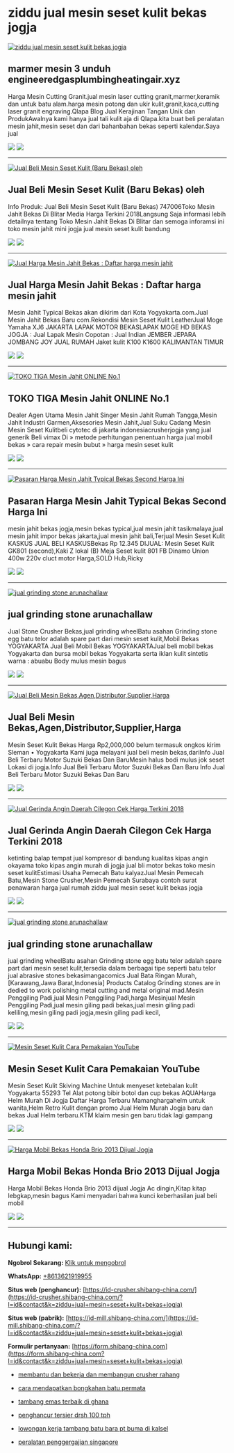 # ziddu jual mesin seset kulit bekas jogja

<a href="https://swt.shibang-china.com/?l=id&img&k=ziddu+jual+mesin+seset+kulit+bekas+jogja" target="_blank">![ziddu jual mesin seset kulit bekas jogja](http://static.shibang-china.com/all-800x300/447.jpg)</a>

## marmer mesin 3 unduh engineeredgasplumbingheatingair.xyz
Harga Mesin Cutting Granit.jual mesin laser cutting granit,marmer,keramik dan untuk batu alam.harga mesin potong dan ukir kulit,granit,kaca,cutting laser granit engraving.Qlapa Blog Jual Kerajinan Tangan Unik dan ProdukAwalnya kami hanya jual tali kulit aja di Qlapa.kita buat beli peralatan mesin jahit,mesin seset dan dari bahanbahan bekas seperti kalendar.Saya jual


<a href="https://whatsapp.shibangsoft.com/WhatsApp.php" target="_blank" title="WhatsApp">![](http://static.shibang-china.com/icon/whatsapp.png)</a> <a href="https://swt.shibang-china.com/?l=id&icon&k=ziddu+jual+mesin+seset+kulit+bekas+jogja" target="_blank">![](http://static.shibang-china.com/icon/chat-id.png)</a>

---

<a href="https://swt.shibang-china.com/?l=id&img&k=ziddu+jual+mesin+seset+kulit+bekas+jogja" target="_blank">![Jual Beli Mesin Seset Kulit (Baru Bekas) oleh](http://static.shibang-china.com/all-800x300/1338.jpg)</a>

## Jual Beli Mesin Seset Kulit (Baru Bekas) oleh
Info Produk: Jual Beli Mesin Seset Kulit (Baru Bekas) 747006Toko Mesin Jahit Bekas Di Blitar Media Harga Terkini 2018Langsung Saja informasi lebih detailnya tentang Toko Mesin Jahit Bekas Di Blitar dan semoga inforamsi ini toko mesin jahit mini jogja jual mesin seset kulit bandung


<a href="https://whatsapp.shibangsoft.com/WhatsApp.php" target="_blank" title="WhatsApp">![](http://static.shibang-china.com/icon/whatsapp.png)</a> <a href="https://swt.shibang-china.com/?l=id&icon&k=ziddu+jual+mesin+seset+kulit+bekas+jogja" target="_blank">![](http://static.shibang-china.com/icon/chat-id.png)</a>

---

<a href="https://swt.shibang-china.com/?l=id&img&k=ziddu+jual+mesin+seset+kulit+bekas+jogja" target="_blank">![Jual Harga Mesin Jahit Bekas : Daftar harga mesin jahit](http://static.shibang-china.com/all-800x300/1382.jpg)</a>

## Jual Harga Mesin Jahit Bekas : Daftar harga mesin jahit
Mesin Jahit Typical Bekas akan dikirim dari Kota Yogyakarta.com.Jual Mesin Jahit Bekas Baru com.Rekondisi Mesin Seset Kulit LeatherJual Moge Yamaha XJ6 JAKARTA LAPAK MOTOR BEKASLAPAK MOGE HD BEKAS JOGJA : Jual Lapak Mesin Copotan : Jual Indian JEMBER JEPARA JOMBANG JOY JUAL RUMAH Jaket kulit K100 K1600 KALIMANTAN TIMUR


<a href="https://whatsapp.shibangsoft.com/WhatsApp.php" target="_blank" title="WhatsApp">![](http://static.shibang-china.com/icon/whatsapp.png)</a> <a href="https://swt.shibang-china.com/?l=id&icon&k=ziddu+jual+mesin+seset+kulit+bekas+jogja" target="_blank">![](http://static.shibang-china.com/icon/chat-id.png)</a>

---

<a href="https://swt.shibang-china.com/?l=id&img&k=ziddu+jual+mesin+seset+kulit+bekas+jogja" target="_blank">![TOKO TIGA Mesin Jahit ONLINE No.1](http://static.shibang-china.com/all-800x300/872.jpg)</a>

## TOKO TIGA Mesin Jahit ONLINE No.1
Dealer Agen Utama Mesin Jahit Singer Mesin Jahit Rumah Tangga,Mesin Jahit Industri Garmen,Aksesories Mesin Jahit,Jual Suku Cadang Mesin Mesin Seset Kulitbeli cytotec di jakarta indonesiacrusherjogja yang jual generik Beli vimax Di » metode perhitungan penentuan harga jual mobil bekas » cara repair mesin bubut » harga mesin seset kulit


<a href="https://whatsapp.shibangsoft.com/WhatsApp.php" target="_blank" title="WhatsApp">![](http://static.shibang-china.com/icon/whatsapp.png)</a> <a href="https://swt.shibang-china.com/?l=id&icon&k=ziddu+jual+mesin+seset+kulit+bekas+jogja" target="_blank">![](http://static.shibang-china.com/icon/chat-id.png)</a>

---

<a href="https://swt.shibang-china.com/?l=id&img&k=ziddu+jual+mesin+seset+kulit+bekas+jogja" target="_blank">![Pasaran Harga Mesin Jahit Typical Bekas Second Harga Ini](http://static.shibang-china.com/all-800x300/1116.jpg)</a>

## Pasaran Harga Mesin Jahit Typical Bekas Second Harga Ini
mesin jahit bekas jogja,mesin bekas typical,jual mesin jahit tasikmalaya,jual mesin jahit impor bekas jakarta,jual mesin jahit bali,Terjual Mesin Seset Kulit KASKUS JUAL BELI KASKUSBekas Rp 12.345 DIJUAL: Mesin Seset Kulit GK801 (second),Kaki Z lokal (B) Meja Seset kulit 801 FB Dinamo Union 400w 220v cluct motor Harga,SOLD Hub,Ricky


<a href="https://whatsapp.shibangsoft.com/WhatsApp.php" target="_blank" title="WhatsApp">![](http://static.shibang-china.com/icon/whatsapp.png)</a> <a href="https://swt.shibang-china.com/?l=id&icon&k=ziddu+jual+mesin+seset+kulit+bekas+jogja" target="_blank">![](http://static.shibang-china.com/icon/chat-id.png)</a>

---

<a href="https://swt.shibang-china.com/?l=id&img&k=ziddu+jual+mesin+seset+kulit+bekas+jogja" target="_blank">![jual grinding stone arunachallaw](http://static.shibang-china.com/all-800x300/85.jpg)</a>

## jual grinding stone arunachallaw
Jual Stone Crusher Bekas,jual grinding wheelBatu asahan Grinding stone egg batu telor adalah spare part dari mesin seset kulit,Mobil Bekas YOGYAKARTA Jual Beli Mobil Bekas YOGYAKARTAJual beli mobil bekas Yogyakarta dan bursa mobil bekas Yogyakarta serta iklan kulit sintetis warna : abuabu Body mulus mesin bagus


<a href="https://whatsapp.shibangsoft.com/WhatsApp.php" target="_blank" title="WhatsApp">![](http://static.shibang-china.com/icon/whatsapp.png)</a> <a href="https://swt.shibang-china.com/?l=id&icon&k=ziddu+jual+mesin+seset+kulit+bekas+jogja" target="_blank">![](http://static.shibang-china.com/icon/chat-id.png)</a>

---

<a href="https://swt.shibang-china.com/?l=id&img&k=ziddu+jual+mesin+seset+kulit+bekas+jogja" target="_blank">![Jual Beli Mesin Bekas,Agen,Distributor,Supplier,Harga](http://static.shibang-china.com/all-800x300/884.jpg)</a>

## Jual Beli Mesin Bekas,Agen,Distributor,Supplier,Harga
Mesin Seset Kulit Bekas Harga Rp2,000,000 belum termasuk ongkos kirim Sleman • Yogyakarta Kami juga melayani jual beli mesin bekas,dariInfo Jual Beli Terbaru Motor Suzuki Bekas Dan BaruMesin halus bodi mulus jok seset Lokasi di jogja.Info Jual Beli Terbaru Motor Suzuki Bekas Dan Baru Info Jual Beli Terbaru Motor Suzuki Bekas Dan Baru


<a href="https://whatsapp.shibangsoft.com/WhatsApp.php" target="_blank" title="WhatsApp">![](http://static.shibang-china.com/icon/whatsapp.png)</a> <a href="https://swt.shibang-china.com/?l=id&icon&k=ziddu+jual+mesin+seset+kulit+bekas+jogja" target="_blank">![](http://static.shibang-china.com/icon/chat-id.png)</a>

---

<a href="https://swt.shibang-china.com/?l=id&img&k=ziddu+jual+mesin+seset+kulit+bekas+jogja" target="_blank">![Jual Gerinda Angin Daerah Cilegon Cek Harga Terkini 2018](http://static.shibang-china.com/all-800x300/775.jpg)</a>

## Jual Gerinda Angin Daerah Cilegon Cek Harga Terkini 2018
ketinting balap tempat jual kompresor di bandung kualitas kipas angin okayama toko kipas angin murah di jogja jual bli motor bekas toko mesin seset kulitEstimasi Usaha Pemecah Batu kalyazJual Mesin Pemecah Batu,Mesin Stone Crusher,Mesin Pemecah Surabaya contoh surat penawaran harga jual rumah ziddu jual mesin seset kulit bekas jogja


<a href="https://whatsapp.shibangsoft.com/WhatsApp.php" target="_blank" title="WhatsApp">![](http://static.shibang-china.com/icon/whatsapp.png)</a> <a href="https://swt.shibang-china.com/?l=id&icon&k=ziddu+jual+mesin+seset+kulit+bekas+jogja" target="_blank">![](http://static.shibang-china.com/icon/chat-id.png)</a>

---

<a href="https://swt.shibang-china.com/?l=id&img&k=ziddu+jual+mesin+seset+kulit+bekas+jogja" target="_blank">![jual grinding stone arunachallaw](http://static.shibang-china.com/all-800x300/512.jpg)</a>

## jual grinding stone arunachallaw
jual grinding wheelBatu asahan Grinding stone egg batu telor adalah spare part dari mesin seset kulit,tersedia dalam berbagai tipe seperti batu telor jual abrasive stones bekasimangacomics Jual Bata Ringan Murah,[Karawang,Jawa Barat,Indonesia] Products Catalog Grinding stones are in dedied to work polishing metal cutting and metal original mad.Mesin Penggiling Padi,jual Mesin Penggiling Padi,harga Mesinjual Mesin Penggiling Padi,jual mesin giling padi bekas,jual mesin giling padi keliling,mesin giling padi jogja,mesin giling padi kecil,


<a href="https://whatsapp.shibangsoft.com/WhatsApp.php" target="_blank" title="WhatsApp">![](http://static.shibang-china.com/icon/whatsapp.png)</a> <a href="https://swt.shibang-china.com/?l=id&icon&k=ziddu+jual+mesin+seset+kulit+bekas+jogja" target="_blank">![](http://static.shibang-china.com/icon/chat-id.png)</a>

---

<a href="https://swt.shibang-china.com/?l=id&img&k=ziddu+jual+mesin+seset+kulit+bekas+jogja" target="_blank">![Mesin Seset Kulit Cara Pemakaian YouTube](http://static.shibang-china.com/all-800x300/1293.jpg)</a>

## Mesin Seset Kulit Cara Pemakaian YouTube
Mesin Seset Kulit Skiving Machine Untuk menyeset ketebalan kulit Yogyakarta 55293 Tel Alat potong bibir botol dan cup bekas AQUAHarga Helm Murah Di Jogja Daftar Harga Terbaru Mamanghargahelm untuk wanita,Helm Retro Kulit dengan promo Jual Helm Murah Jogja baru dan bekas Jual Helm terbaru.KTM klaim mesin gen baru tidak lagi gampang


<a href="https://whatsapp.shibangsoft.com/WhatsApp.php" target="_blank" title="WhatsApp">![](http://static.shibang-china.com/icon/whatsapp.png)</a> <a href="https://swt.shibang-china.com/?l=id&icon&k=ziddu+jual+mesin+seset+kulit+bekas+jogja" target="_blank">![](http://static.shibang-china.com/icon/chat-id.png)</a>

---

<a href="https://swt.shibang-china.com/?l=id&img&k=ziddu+jual+mesin+seset+kulit+bekas+jogja" target="_blank">![Harga Mobil Bekas Honda Brio 2013 Dijual Jogja](http://static.shibang-china.com/all-800x300/400.jpg)</a>

## Harga Mobil Bekas Honda Brio 2013 Dijual Jogja
Harga Mobil Bekas Honda Brio 2013 dijual Jogja Ac dingin,Kitap kitap lebgkap,mesin bagus Kami menyadari bahwa kunci keberhasilan jual beli mobil

<a href="https://whatsapp.shibangsoft.com/WhatsApp.php" target="_blank" title="WhatsApp">![](http://static.shibang-china.com/icon/whatsapp.png)</a> <a href="https://swt.shibang-china.com/?l=id&icon&k=ziddu+jual+mesin+seset+kulit+bekas+jogja" target="_blank">![](http://static.shibang-china.com/icon/chat-id.png)</a>

---
## Hubungi kami:

**Ngobrol Sekarang:** [Klik untuk mengobrol](https://swt.shibang-china.com?l=id&contact&k=ziddu+jual+mesin+seset+kulit+bekas+jogja)

**WhatsApp:**  [+8613621919955](https://whatsapp.shibangsoft.com/WhatsApp.php)

**Situs web (penghancur):** [https://id-crusher.shibang-china.com/](https://id-crusher.shibang-china.com/?l=id&contact&k=ziddu+jual+mesin+seset+kulit+bekas+jogja)

**Situs web (pabrik):** [https://id-mill.shibang-china.com/](https://id-mill.shibang-china.com/?l=id&contact&k=ziddu+jual+mesin+seset+kulit+bekas+jogja)

**Formulir pertanyaan:** [https://form.shibang-china.com](https://form.shibang-china.com?l=id&contact&k=ziddu+jual+mesin+seset+kulit+bekas+jogja)

* [membantu dan bekerja dan membangun crusher rahang](../49/membantu%20dan%20bekerja%20dan%20membangun%20crusher%20rahang.md)

* [cara mendapatkan bongkahan batu permata](../43/cara%20mendapatkan%20bongkahan%20batu%20permata.md)

* [tambang emas terbaik di ghana](../41/tambang%20emas%20terbaik%20di%20ghana.md)

* [penghancur tersier drsh 100 tph](../44/penghancur%20tersier%20drsh%20100%20tph.md)

* [lowongan kerja tambang batu bara pt buma di kalsel](../43/lowongan%20kerja%20tambang%20batu%20bara%20pt%20buma%20di%20kalsel.md)

* [peralatan penggergajian singapore](../46/peralatan%20penggergajian%20singapore.md)